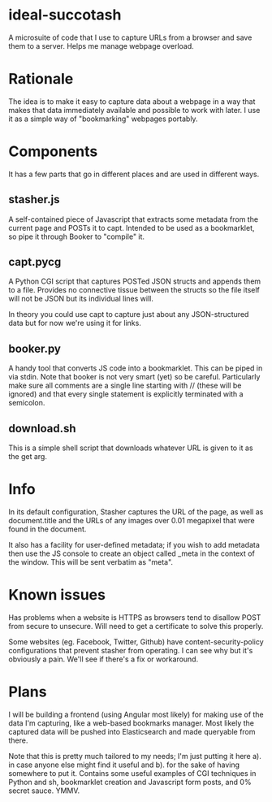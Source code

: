 # ideal-succotash
A microsuite of code that I use to capture URLs from a browser and save them to a server. Helps me manage webpage overload.

# Rationale

The idea is to make it easy to capture data about a webpage in a way that makes that data immediately available and possible to work with later. I use it as a simple way of "bookmarking" webpages portably.

# Components

It has a few parts that go in different places and are used in different ways.

## stasher.js

A self-contained piece of Javascript that extracts some metadata from the current page and POSTs it to capt. Intended to be used as a bookmarklet, so pipe it through Booker to "compile" it.

## capt.pycg

A Python CGI script that captures POSTed JSON structs and appends them to a file. Provides no connective tissue between the structs so the file itself will not be JSON but its individual lines will.

In theory you could use capt to capture just about any JSON-structured data but for now we're using it for links.

## booker.py

A handy tool that converts JS code into a bookmarklet. This can be piped in via stdin. Note that booker is not very smart (yet) so be careful. Particularly make sure all comments are a single line starting with // (these will be ignored) and that every single statement is explicitly terminated with a semicolon.

## download.sh

This is a simple shell script that downloads whatever URL is given to it as the get arg.

# Info

In its default configuration, Stasher captures the URL of the page, as well as document.title and the URLs of any images over 0.01 megapixel that were found in the document.

It also has a facility for user-defined metadata; if you wish to add metadata then use the JS console to create an object called _meta in the context of the window. This will be sent verbatim as "meta".

# Known issues

Has problems when a website is HTTPS as browsers tend to disallow POST from secure to unsecure. Will need to get a certificate to solve this properly.

Some websites (eg. Facebook, Twitter, Github) have content-security-policy configurations that prevent stasher from operating. I can see why but it's obviously a pain. We'll see if there's a fix or workaround.

# Plans

I will be building a frontend (using Angular most likely) for making use of the data I'm capturing, like a web-based bookmarks manager. Most likely the captured data will be pushed into Elasticsearch and made queryable from there.

Note that this is pretty much tailored to my needs; I'm just putting it here a). in case anyone else might find it useful and b). for the sake of having somewhere to put it. Contains some useful examples of CGI techniques in Python and sh, bookmarklet creation and Javascript form posts, and 0% secret sauce. YMMV.
